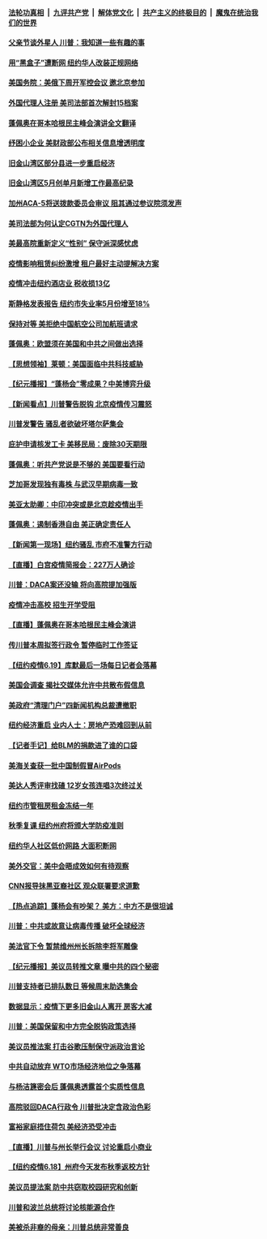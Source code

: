 ####  [法轮功真相](../../../../basic/blob/master/README.md?t=06210002) &nbsp;|&nbsp; [九评共产党](../../../../9ping.md/blob/master/README.md?t=06210002) &nbsp;|&nbsp; [解体党文化](../../../../jtdwh.md/blob/master/README.md?t=06210002)  &nbsp;|&nbsp; [共产主义的终极目的](../../../../gczydzjmd.md/blob/master/README.md?t=06210002) &nbsp;|&nbsp; [魔鬼在统治我们的世界](../../../../mgztzwmdsj.md/blob/master/README.md?t=06210002) 

#### [父亲节谈外星人 川普：我知道一些有趣的事](../pages/nsc412/n12200212.md?t=06210002) 

#### [用“黑盒子”遭断网   纽约华人改装正规网络](../pages/nsc412/n12199538.md?t=06210002) 

#### [美国务院：美俄下周开军控会议 邀北京参加](../pages/nsc412/n12200097.md?t=06210002) 

#### [外国代理人注册 美司法部首次解封15档案](../pages/nsc412/n12199547.md?t=06210002) 

#### [蓬佩奥在哥本哈根民主峰会演讲全文翻译](../pages/nsc412/n12199290.md?t=06210002) 

#### [纾困小企业 美财政部公布相关信息增透明度](../pages/nsc412/n12199644.md?t=06210002) 

#### [旧金山湾区部分县进一步重启经济](../pages/nsc412/n12199750.md?t=06210002) 

#### [旧金山湾区5月创单月新增工作最高纪录](../pages/nsc412/n12199698.md?t=06210002) 

#### [加州ACA-5将送拨款委员会审议 阻其通过参议院须发声](../pages/nsc412/n12199686.md?t=06210002) 

#### [美司法部为何认定CGTN为外国代理人](../pages/nsc412/n12199531.md?t=06210002) 

#### [美最高院重新定义“性别” 保守派深感忧虑](../pages/nsc412/n12199501.md?t=06210002) 

#### [疫情影响租赁纠纷激增  租户最好主动提解决方案](../pages/nsc412/n12199526.md?t=06210002) 

#### [疫情冲击纽约酒店业 税收损13亿](../pages/nsc412/n12199565.md?t=06210002) 

#### [斯静格发表报告   纽约市失业率5月份增至18%](../pages/nsc412/n12199556.md?t=06210002) 

#### [保持对等 美拒绝中国航空公司加航班请求](../pages/nsc412/n12199377.md?t=06210002) 

#### [蓬佩奥：欧盟须在美国和中共之间做出选择](../pages/nsc412/n12199184.md?t=06210002) 

#### [【思想领袖】莱顿：美国面临中共科技威胁](../pages/nsc412/n12033930.md?t=06210002) 

#### [【纪元播报】“蓬杨会”零成果？中美博弈升级](../pages/nsc412/n12199275.md?t=06210002) 

#### [【新闻看点】川普警告脱钩 北京疫情传习震怒](../pages/nsc412/n12198957.md?t=06210002) 

#### [川普发警告 骚乱者欲破坏塔尔萨集会](../pages/nsc412/n12199233.md?t=06210002) 

#### [庇护申请核发工卡 美移民局：废除30天期限](../pages/nsc412/n12199178.md?t=06210002) 

#### [蓬佩奥：听共产党说是不够的 美国要看行动](../pages/nsc412/n12198968.md?t=06210002) 

#### [芝加哥发现独有毒株 与武汉早期病毒一致](../pages/nsc412/n12199036.md?t=06210002) 

#### [美亚太助卿：中印冲突或是北京趁疫情出手](../pages/nsc412/n12198861.md?t=06210002) 

#### [蓬佩奥：遏制香港自由 美正确定责任人](../pages/nsc412/n12198814.md?t=06210002) 

#### [【新闻第一现场】纽约骚乱 市府不准警方行动](../pages/nsc412/n12198905.md?t=06210002) 

#### [【直播】白宫疫情简报会：227万人确诊](../pages/nsc412/n12198669.md?t=06210002) 

#### [川普：DACA案还没输 将向高院提加强版](../pages/nsc412/n12198635.md?t=06210002) 

#### [疫情冲击高校 招生开学受阻](../pages/nsc412/n12198698.md?t=06210002) 

#### [【直播】蓬佩奥在哥本哈根民主峰会演讲](../pages/nsc412/n12198355.md?t=06210002) 

#### [传川普本周拟签行政令 暂停临时工作签证](../pages/nsc412/n12198579.md?t=06210002) 

#### [【纽约疫情6.19】库默最后一场每日记者会落幕](../pages/nsc412/n12197864.md?t=06210002) 

#### [美国会调查 揭社交媒体允许中共散布假信息](../pages/nsc412/n12198310.md?t=06210002) 

#### [美政府“清理门户”四新闻机构总裁遭撤职](../pages/nsc412/n12198300.md?t=06210002) 

#### [纽约经济重启 业内人士：房地产恐难回到从前](../pages/nsc412/n12197038.md?t=06210002) 

#### [【记者手记】给BLM的捐款进了谁的口袋](../pages/nsc412/n12197012.md?t=06210002) 

#### [美海关查获一批中国制假冒AirPods](../pages/nsc412/n12197717.md?t=06210002) 

#### [美达人秀评审找碴 12岁女孩连唱3次终过关](../pages/nsc412/n12197427.md?t=06210002) 

#### [纽约市管租房租金冻结一年](../pages/nsc412/n12197055.md?t=06210002) 

#### [秋季复课 纽约州府将颁大学防疫准则](../pages/nsc412/n12197049.md?t=06210002) 

#### [纽约华人社区低价网路  大面积断网](../pages/nsc412/n12197033.md?t=06210002) 

#### [美外交官：美中会晤成效如何有待观察](../pages/nsc412/n12196954.md?t=06210002) 

#### [CNN报导抹黑亚裔社区 观众联署要求道歉](../pages/nsc412/n12197121.md?t=06210002) 

#### [【热点追踪】蓬杨会有吵架？ 美方：中方不是很坦诚](../pages/nsc412/n12197128.md?t=06210002) 

#### [川普：中共或故意让病毒传播 破坏全球经济](../pages/nsc412/n12196283.md?t=06210002) 

#### [美法官下令 暂禁维州州长拆除李将军雕像](../pages/nsc412/n12196655.md?t=06210002) 

#### [【纪元播报】美议员转推文章 曝中共的四个秘密](../pages/nsc412/n12196667.md?t=06210002) 

#### [川普支持者已排队数日 等候周末助选集会](../pages/nsc412/n12196535.md?t=06210002) 

#### [数据显示：疫情下更多旧金山人离开 房客大减](../pages/nsc412/n12196716.md?t=06210002) 

#### [川普：美国保留和中方完全脱钩政策选择](../pages/nsc412/n12196511.md?t=06210002) 

#### [美议员推法案 打击谷歌压制保守派政治言论](../pages/nsc412/n12196420.md?t=06210002) 

#### [中共自动放弃 WTO市场经济地位之争落幕](../pages/nsc412/n12196264.md?t=06210002) 

#### [与杨洁篪密会后 蓬佩奥透露首个实质性信息](../pages/nsc412/n12196373.md?t=06210002) 

#### [高院驳回DACA行政令 川普批决定含政治色彩](../pages/nsc412/n12195892.md?t=06210002) 

#### [富裕家庭捂住荷包 美经济恐受冲击](../pages/nsc412/n12196217.md?t=06210002) 

#### [【直播】川普与州长举行会议 讨论重启小商业](../pages/nsc412/n12196074.md?t=06210002) 

#### [【纽约疫情6.18】州府今天发布秋季返校方针](../pages/nsc412/n12194994.md?t=06210002) 

#### [美议员提法案 防中共窃取校园研究和创新](../pages/nsc412/n12195563.md?t=06210002) 

#### [川普和波兰总统将讨论核能源合作](../pages/nsc412/n12195791.md?t=06210002) 

#### [美被杀非裔的母亲：川普总统非常善良](../pages/nsc412/n12195634.md?t=06210002) 


